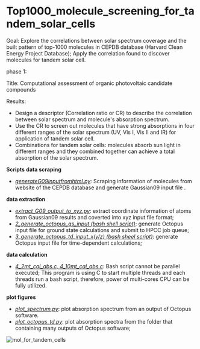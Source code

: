 # Top1000_molecule_screening_for_tandem_solar_cells
Goal: Explore the correlations between solar spectrum coverage and the built pattern of top-1000 molecules in CEPDB database (Harvard Clean Energy Project Database); Apply the correlation found to discover molecules for tandem solar cell.



phase 1:

Title: Computational assessment of organic photovoltaic candidate compounds

Results:

- Design a descriptor (Correlation ratio or CR) to describe the correlation between solar spectrum and molecule's absorption spectrum.
- Use the CR to screen out molecules that have strong absorptions in four different ranges of the solar spectrum (UV, Vis I, Vis II and IR) for application of tandem solar cell.
- Combinations for tandem solar cells: molecules absorb sun light in different ranges and they combined together can achieve a total absorption of the solar spectrum.

**Scripts**
**data scraping**

- *<u>generateG09inputfromhtml.py</u>*: Scraping information of molecules from website of the CEPDB database and generate Gaussian09 input file .

**data extraction**

- *<u>extract_G09_output_to_xyz.py</u>*: extract coordinate information of atoms from Gaussian09 results and coverted into xyz input file format;
- *<u>2_generate_octopus_gs_input (bash shell script)</u>*: generate Octopus input file for ground state calculations and submit to HPCC job queue;
- *<u>3_generate_octopus_td_input_x(y/z) (bash sheel script)</u>*: generate Octopus input file for time-dependent calculations;

**data calculation**

- *<u>4_2mt_cal_abs.c, 4_10mt_cal_abs.c</u>*: Bash script cannot be parallel executed; This program is using C to start multiple threads and each threads run a bash script, therefore, power of multi-cores CPU can be fully utilized.

**plot figures**
- *<u>plot_spectrum.py</u>*: plot absorption spectrum from an output of Octopus software.
- *<u>plot_octopus_td.py</u>*: plot absorption spectra from the folder that containing many outputs of Octopus software;

![mol_for_tandem_cells](E:\cloud\Dropbox\github\shuod\scripts_for_academic_projects\3_top1000_molecule_screening_for_tandem_solar_cells\mol_for_tandem_cells.jpg)